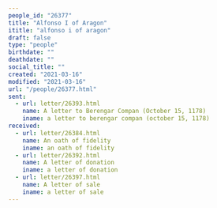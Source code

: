 ```yaml
---
people_id: "26377"
title: "Alfonso I of Aragon"
ititle: "alfonso i of aragon"
draft: false
type: "people"
birthdate: ""
deathdate: ""
social_title: ""
created: "2021-03-16"
modified: "2021-03-16"
url: "/people/26377.html"
sent:
  - url: letter/26393.html
    name: A letter to Berengar Compan (October 15, 1178)
    iname: a letter to berengar compan (october 15, 1178)
received:
  - url: letter/26384.html
    name: An oath of fidelity
    iname: an oath of fidelity
  - url: letter/26392.html
    name: A letter of donation
    iname: a letter of donation
  - url: letter/26397.html
    name: A letter of sale
    iname: a letter of sale
---
```

